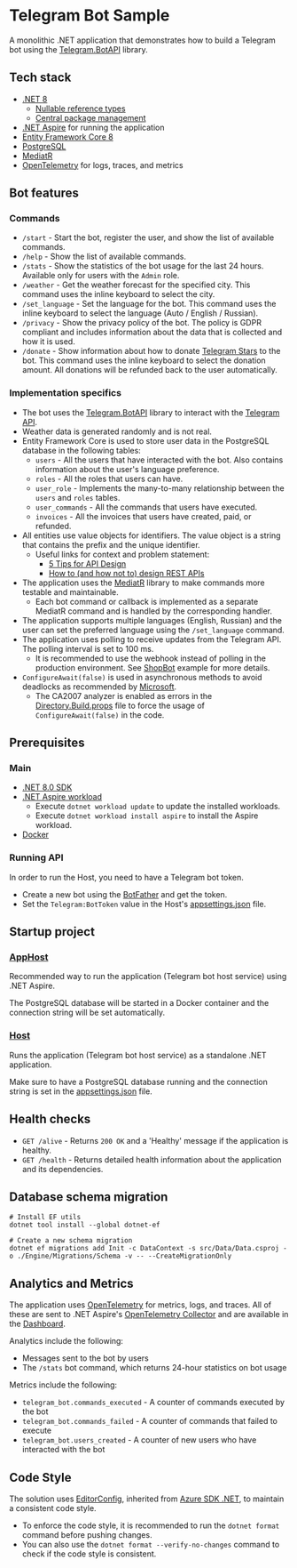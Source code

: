 # Telegram Bot Sample
A monolithic .NET application that demonstrates how to build a Telegram bot using the [Telegram.BotAPI](https://github.com/Eptagone/Telegram.BotAPI) library.

## Tech stack
- [.NET 8](https://dotnet.microsoft.com/en-us/download/dotnet/8.0)
    - [Nullable reference types](https://learn.microsoft.com/en-us/dotnet/csharp/nullable-references)
    - [Central package management](https://learn.microsoft.com/en-us/nuget/consume-packages/central-package-management)
- [.NET Aspire](https://learn.microsoft.com/en-us/dotnet/aspire/get-started/aspire-overview) for running the application
- [Entity Framework Core 8](https://learn.microsoft.com/en-us/ef/core/what-is-new/ef-core-8.0/whatsnew)
- [PostgreSQL](https://www.postgresql.org)
- [MediatR](https://github.com/jbogard/MediatR)
- [OpenTelemetry](https://opentelemetry.io) for logs, traces, and metrics

## Bot features
### Commands
- `/start` - Start the bot, register the user, and show the list of available commands.
- `/help` - Show the list of available commands.
- `/stats` - Show the statistics of the bot usage for the last 24 hours. Available only for users with the `Admin` role.
- `/weather` - Get the weather forecast for the specified city. This command uses the inline keyboard to select the city.
- `/set_language` - Set the language for the bot. This command uses the inline keyboard to select the language (Auto / English / Russian).
- `/privacy` - Show the privacy policy of the bot. The policy is GDPR compliant and includes information about the data that is collected and how it is used.
- `/donate` - Show information about how to donate [Telegram Stars](https://telegram.org/blog/telegram-stars) to the bot. This command uses the inline keyboard to select the donation amount. All donations will be refunded back to the user automatically.

### Implementation specifics
- The bot uses the [Telegram.BotAPI](https://github.com/Eptagone/Telegram.BotAPI) library to interact with the [Telegram API](https://core.telegram.org/bots/api).
- Weather data is generated randomly and is not real.
- Entity Framework Core is used to store user data in the PostgreSQL database in the following tables:
    - `users` - All the users that have interacted with the bot. Also contains information about the user's language preference.
    - `roles` - All the roles that users can have.
    - `user_role` - Implements the many-to-many relationship between the `users` and `roles` tables.
    - `user_commands` - All the commands that users have executed.
    - `invoices` - All the invoices that users have created, paid, or refunded.
- All entities use value objects for identifiers. The value object is a string that contains the prefix and the unique identifier.
    - Useful links for context and problem statement:
        - [5 Tips for API Design](https://codeopinion.com/want-to-build-a-good-api-here-are-5-tips-for-api-design/)
        - [How to (and how not to) design REST APIs](https://github.com/stickfigure/blog/wiki/How-to-(and-how-not-to)-design-REST-APIs?ref=vladimir-ivanov-dev-blog#rule-6-do-use-strings-for-all-identifiers)
- The application uses the [MediatR](https://github.com/jbogard/MediatR) library to make commands more testable and maintainable.
    - Each bot command or callback is implemented as a separate MediatR command and is handled by the corresponding handler.
- The application supports multiple languages (English, Russian) and the user can set the preferred language using the `/set_language` command.
- The application uses polling to receive updates from the Telegram API. The polling interval is set to 100 ms.
    - It is recommended to use the webhook instead of polling in the production environment. See [ShopBot](https://github.com/Eptagone/ShopBot) example for more details.
- `ConfigureAwait(false)` is used in asynchronous methods to avoid deadlocks as recommended by [Microsoft](https://learn.microsoft.com/en-us/dotnet/fundamentals/code-analysis/quality-rules/ca2007).
    - The CA2007 analyzer is enabled as errors in the [Directory.Build.props](Directory.Build.props) file to force the usage of `ConfigureAwait(false)` in the code.

## Prerequisites

### Main
- [.NET 8.0 SDK](https://dotnet.microsoft.com/download/dotnet/8.0)
- [.NET Aspire workload](https://learn.microsoft.com/en-us/dotnet/aspire/get-started/aspire-overview)
    - Execute `dotnet workload update` to update the installed workloads.
    - Execute `dotnet workload install aspire` to install the Aspire workload.
- [Docker](https://www.docker.com/get-started)

### Running API
In order to run the Host, you need to have a Telegram bot token.
- Create a new bot using the [BotFather](https://core.telegram.org/bots#6-botfather) and get the token.
- Set the `Telegram:BotToken` value in the Host's [appsettings.json](src/Host/appsettings.json) file.

## Startup project

### [AppHost](src/AppHost/)
Recommended way to run the application (Telegram bot host service) using .NET Aspire.

The PostgreSQL database will be started in a Docker container and the connection string will be set automatically.

### [Host](src/Host/)
Runs the application (Telegram bot host service) as a standalone .NET application.

Make sure to have a PostgreSQL database running and the connection string is set in the [appsettings.json](src/Host/appsettings.json) file.

## Health checks
- `GET /alive` - Returns `200 OK` and a 'Healthy' message if the application is healthy.
- `GET /health` - Returns detailed health information about the application and its dependencies.

## Database schema migration

```shell
# Install EF utils
dotnet tool install --global dotnet-ef

# Create a new schema migration
dotnet ef migrations add Init -c DataContext -s src/Data/Data.csproj -o ./Engine/Migrations/Schema -v -- --CreateMigrationOnly
```

## Analytics and Metrics
The application uses [OpenTelemetry](https://opentelemetry.io) for metrics, logs, and traces.
All of these are sent to .NET Aspire's [OpenTelemetry Collector](https://learn.microsoft.com/en-us/dotnet/aspire/fundamentals/telemetry)
and are available in the [Dashboard](https://learn.microsoft.com/en-us/dotnet/aspire/fundamentals/dashboard/overview?tabs=bash).

Analytics include the following:
- Messages sent to the bot by users
- The `/stats` bot command, which returns 24-hour statistics on bot usage

Metrics include the following:
- `telegram_bot.commands_executed` - A counter of commands executed by the bot
- `telegram_bot.commands_failed` - A counter of commands that failed to execute
- `telegram_bot.users_created` - A counter of new users who have interacted with the bot

## Code Style
The solution uses [EditorConfig](.editorconfig), inherited from [Azure SDK .NET](https://github.com/Azure/azure-sdk-for-net/blob/main/.editorconfig), to maintain a consistent code style.

- To enforce the code style, it is recommended to run the `dotnet format` command before pushing changes.
- You can also use the `dotnet format --verify-no-changes` command to check if the code style is consistent.
